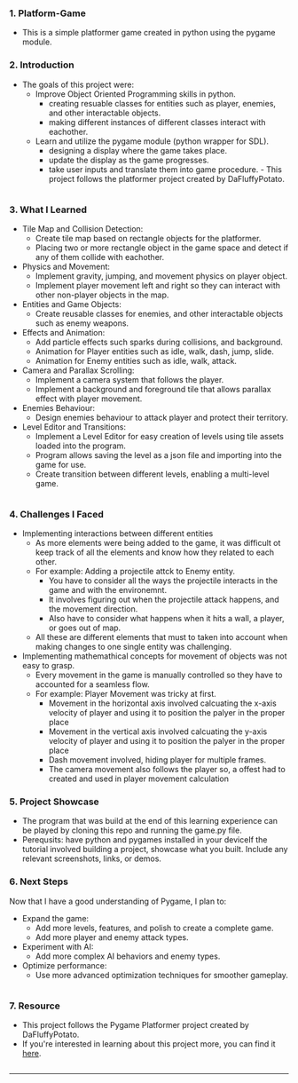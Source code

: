 ### 1. **Platform-Game**
- This is a simple platformer game created in python using the pygame module.

### 2. **Introduction**
   - The goals of this project were:
        - Improve Object Oriented Programming skills in python.
            - creating resuable classes for entities such as player, enemies, and other interactable objects.
            - making different instances of different classes interact with eachother.
        - Learn and utilize the pygame module (python wrapper for SDL).
            - designing a display where the game takes place.
            - update the display as the game progresses.
            - take user inputs and translate them into game procedure.
    - This project follows the platformer project created by DaFluffyPotato.
     ```

### 3. **What I Learned**
   - Tile Map and Collision Detection:
        - Create tile map based on rectangle objects for the platformer.
        - Placing two or more rectangle object in the game space and detect if any of them collide with eachother. 
   - Physics and Movement:
        - Implement gravity, jumping, and movement physics on player object.
        - Implement player movement left and right so they can interact with other non-player objects in the map.
   - Entities and Game Objects:
        - Create reusable classes for enemies, and other interactable objects such as enemy weapons.
   - Effects and Animation:
        - Add particle effects such sparks during collisions, and background.
        - Animation for Player entities such as idle, walk, dash, jump, slide.
        - Animation for Enemy entities such as idle, walk, attack.
   - Camera and Parallax Scrolling:
        - Implement a camera system that follows the player.
        - Implement a background and foreground tile that allows parallax effect with player movement.
   - Enemies Behaviour: 
        - Design enemies behaviour to attack player and protect their territory.
   - Level Editor and Transitions: 
        - Implement a Level Editor for easy creation of levels using tile assets loaded into the program.
        - Program allows saving the level as a json file and importing into the game for use.
        - Create transition between different levels, enabling a multi-level game.
     ```

### 4. **Challenges I Faced**
   - Implementing interactions between different entities
        - As more elements were being added to the game, it was difficult ot keep track of all the elements and know how they related to each other.
        - For example: Adding a projectile attck to Enemy entity.
            - You have to consider all the ways the projectile interacts in the game and with the environemnt.
            - It involves figuring out when the projectile attack happens, and the movement direction.
            - Also have to consider what happens when it hits a  wall, a player, or goes out of map.
        - All these are different elements that must to taken into account when making changes to one single entity was challenging.
   - Implementing mathemathical concepts for movement of objects was not easy to grasp.
        - Every movement in the game is manually controlled so they have to accounted for a seamless flow.
        - For example: Player Movement was tricky at first.
            - Movement in the horizontal axis involved calcuating the x-axis velocity of player and using it to position the palyer in the proper place
            - Movement in the vertical axis involved calcuating the y-axis velocity of player and using it to position the palyer in the proper place
            - Dash movement involved, hiding player for multiple frames.
            - The camera movement also follows the player so, a offest had to created and used in player movement calculation

### 5. **Project Showcase**
   - The program that was build at the end of this learning experience can be played by cloning this repo and running the game.py file.
   - Perequsits: have python and pygames installed in your deviceIf the tutorial involved building a project, showcase what you built. Include any relevant screenshots, links, or demos.

### 6. **Next Steps**
   Now that I have a good understanding of Pygame, I plan to:
   - Expand the game: 
        - Add more levels, features, and polish to create a complete game.
        - Add more player and enemy attack types.
   - Experiment with AI:
        - Add more complex AI behaviors and enemy types.
   - Optimize performance:
        - Use more advanced optimization techniques for smoother gameplay.
     ```

### 7. **Resource**
   - This project follows the Pygame Platformer project created by DaFluffyPotato.
   - If you're interested in learning about this project more, you can find it [here](https://www.youtube.com/watch?v=2gABYM5M0ww).
     ```

---